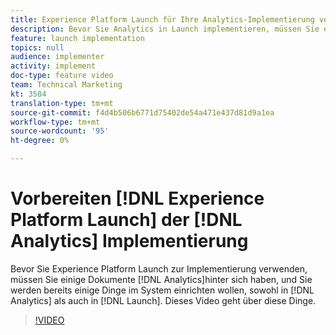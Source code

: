 ```yaml
---
title: Experience Platform Launch für Ihre Analytics-Implementierung vorbereiten
description: Bevor Sie Analytics in Launch implementieren, müssen Sie einige Dokumente zur Verfügung haben, und Sie möchten einige Systemeinstellungen vornehmen, sowohl in Analytics als auch in Launch. Dieses Video geht über diese Dinge.
feature: launch implementation
topics: null
audience: implementer
activity: implement
doc-type: feature video
team: Technical Marketing
kt: 3584
translation-type: tm+mt
source-git-commit: f4d4b506b6771d75402de54a471e437d81d9a1ea
workflow-type: tm+mt
source-wordcount: '95'
ht-degree: 0%

---
```



# Vorbereiten [!DNL Experience Platform Launch] der [!DNL Analytics] Implementierung

Bevor Sie Experience Platform Launch zur Implementierung verwenden, müssen Sie einige Dokumente [!DNL Analytics]hinter sich haben, und Sie werden bereits einige Dinge im System einrichten wollen, sowohl in [!DNL Analytics] als auch in [!DNL Launch]. Dieses Video geht über diese Dinge.

>[!VIDEO](https://video.tv.adobe.com/v/28752/?quality=12)
